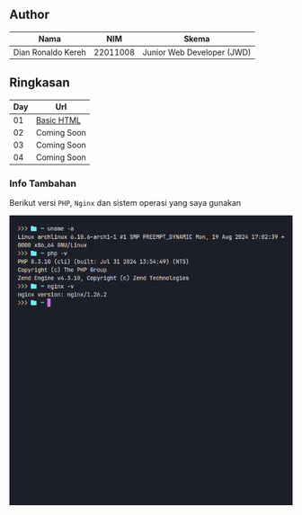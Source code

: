 ## Author

|Nama|NIM|Skema|
|----|---|---|
|Dian Ronaldo Kereh|22011008|Junior Web Developer (JWD)|

## Ringkasan
|Day|Url|
|---|---|
|01|[Basic HTML](https://github.com/kereh/Digitalent/tree/main/day-1)|
|02|Coming Soon|
|03|Coming Soon|
|04|Coming Soon|

### Info Tambahan

Berikut versi `PHP`, `Nginx` dan sistem operasi yang saya gunakan

<img src="img/info.png">
